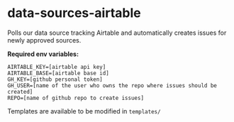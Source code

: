 # data-sources-airtable

Polls our data source tracking Airtable and automatically creates issues for newly approved sources.

**Required env variables:**
```
AIRTABLE_KEY=[airtable api key]
AIRTABLE_BASE=[airtable base id]
GH_KEY=[github personal token]
GH_USER=[name of the user who owns the repo where issues should be created]
REPO=[name of github repo to create issues]
```

Templates are available to be modified in `templates/`